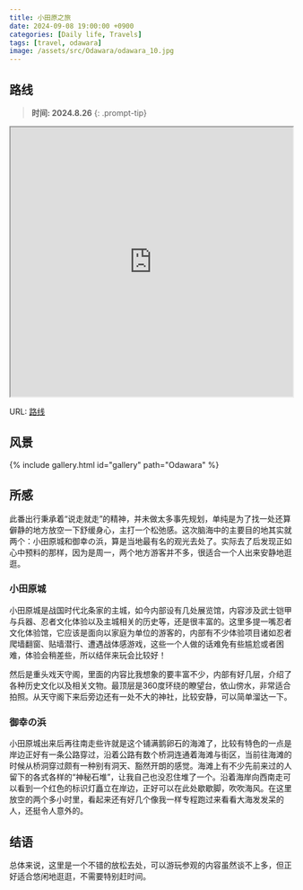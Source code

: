 ```yaml
---
title: 小田原之旅
date: 2024-09-08 19:00:00 +0900
categories: [Daily life, Travels]
tags: [travel, odawara]
image: /assets/src/Odawara/odawara_10.jpg
---
```


## 路线

> **时间: 2024.8.26**
{: .prompt-tip}

<iframe src="https://www.google.com/maps/d/embed?mid=12EzIUOhq3AbVQkd4LrzgtF5tB-3ZKHQ&ehbc=2E312F" width="100%" height="480"></iframe>

URL: [路线](https://www.google.com/maps/d/u/0/viewer?mid=12EzIUOhq3AbVQkd4LrzgtF5tB-3ZKHQ&ll=35.440616883115894%2C139.37496218994139&z=11)

## 风景

{% include gallery.html id="gallery" path="Odawara" %}

## 所感

此番出行秉承着“说走就走”的精神，并未做太多事先规划，单纯是为了找一处还算僻静的地方放空一下舒缓身心，主打一个松弛感。这次脑海中的主要目的地其实就两个：小田原城和御幸の浜，算是当地最有名的观光去处了。实际去了后发现正如心中预料的那样，因为是周一，两个地方游客并不多，很适合一个人出来安静地逛逛。

### 小田原城

小田原城是战国时代北条家的主城，如今内部设有几处展览馆，内容涉及武士铠甲与兵器、忍者文化体验以及主城相关的历史等，还是很丰富的。这里多提一嘴忍者文化体验馆，它应该是面向以家庭为单位的游客的，内部有不少体验项目诸如忍者爬墙翻窗、贴墙潜行、遭遇战体感游戏，这些一个人做的话难免有些尴尬或者困难，体验会稍差些，所以结伴来玩会比较好！

然后是重头戏天守阁，里面的内容比我想象的要丰富不少，内部有好几层，介绍了各种历史文化以及相关文物。最顶层是360度环绕的瞭望台，依山傍水，非常适合拍照。从天守阁下来后旁边还有一处不大的神社，比较安静，可以简单溜达一下。

### 御幸の浜

小田原城出来后再往南走些许就是这个铺满鹅卵石的海滩了，比较有特色的一点是岸边正好有一条公路穿过，沿着公路有数个桥洞连通着海滩与街区，当前往海滩的时候从桥洞穿过颇有一种别有洞天、豁然开朗的感觉。海滩上有不少先前来过的人留下的各式各样的“神秘石堆”，让我自己也没忍住堆了一个。沿着海岸向西南走可以看到一个红色的标识灯矗立在岸边，正好可以在此处歇歇脚，吹吹海风。在这里放空的两个多小时里，看起来还有好几个像我一样专程跑过来看看大海发发呆的人，还挺令人意外的。

## 结语

总体来说，这里是一个不错的放松去处，可以游玩参观的内容虽然谈不上多，但正好适合悠闲地逛逛，不需要特别赶时间。